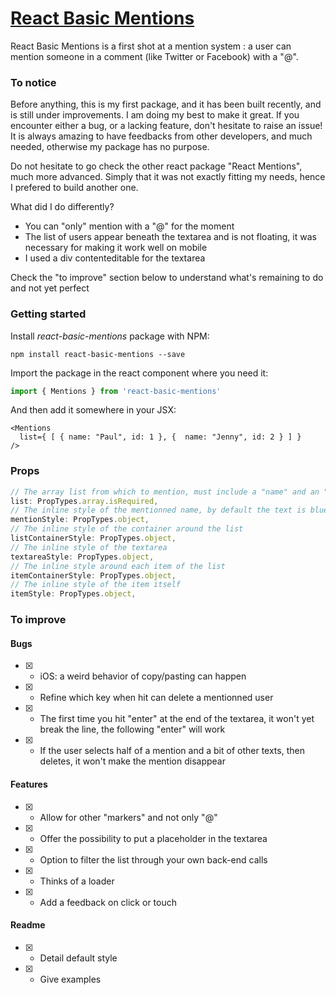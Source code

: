 # [React Basic Mentions](https://github.com/xavierlefevre/react-basic-mentions)

React Basic Mentions is a first shot at a mention system : a user can mention someone in a comment (like Twitter or Facebook) with a "@".

### To notice

Before anything, this is my first package, and it has been built recently, and is still under improvements. I am doing my best to make it great. If you encounter either a bug, or a lacking feature, don't hesitate to raise an issue! It is always amazing to have feedbacks from other developers, and much needed, otherwise my package has no purpose.

Do not hesitate to go check the other react package "React Mentions", much more advanced. Simply that it was not exactly fitting my needs, hence I prefered to build another one.

What did I do differently?
- You can "only" mention with a "@" for the moment
- The list of users appear beneath the textarea and is not floating, it was necessary for making it work well on mobile
- I used a div contenteditable for the textarea

Check the "to improve" section below to understand what's remaining to do and not yet perfect

### Getting started

Install _react-basic-mentions_ package with NPM:

```
npm install react-basic-mentions --save
```

Import the package in the react component where you need it:

```javascript
import { Mentions } from 'react-basic-mentions'
```

And then add it somewhere in your JSX:

```
<Mentions
  list={ [ { name: "Paul", id: 1 }, {  name: "Jenny", id: 2 } ] }
/>
```

### Props

```javascript
// The array list from which to mention, must include a "name" and an "id" property so far
list: PropTypes.array.isRequired,
// The inline style of the mentionned name, by default the text is blue, and the background light-blue
mentionStyle: PropTypes.object,
// The inline style of the container around the list
listContainerStyle: PropTypes.object,
// The inline style of the textarea
textareaStyle: PropTypes.object,
// The inline style around each item of the list
itemContainerStyle: PropTypes.object,
// The inline style of the item itself
itemStyle: PropTypes.object,
```

### To improve

#### Bugs

- [X] - iOS: a weird behavior of copy/pasting can happen
- [X] - Refine which key when hit can delete a mentionned user
- [X] - The first time you hit "enter" at the end of the textarea, it won't yet break the line, the following "enter" will work
- [X] - If the user selects half of a mention and a bit of other texts, then deletes, it won't make the mention disappear

#### Features

- [X] - Allow for other "markers" and not only "@"
- [X] - Offer the possibility to put a placeholder in the textarea
- [X] - Option to filter the list through your own back-end calls
- [X] - Thinks of a loader
- [X] - Add a feedback on click or touch

#### Readme

- [X] - Detail default style
- [X] - Give examples

